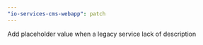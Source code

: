 ```yaml
---
"io-services-cms-webapp": patch
---
```


Add placeholder value when a legacy service lack of description
